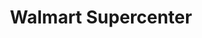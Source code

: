 ---
title: "Walmart Supercenter"
url: /oklahoma-city/walmart-supercenter-west-reno-avenue/
shop: Supermarkt
---